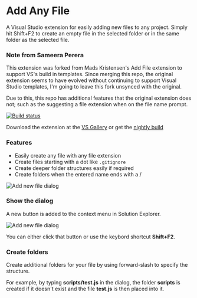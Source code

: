 # Add Any File

A Visual Studio extension for easily adding new files to any project. Simply hit Shift+F2 to create an empty file in the
selected folder or in the same folder as the selected file.

### Note from Sameera Perera
This extension was forked from Mads Kristensen's Add File extension to support VS's build in templates. Since merging this repo, 
the original extension seems to have evolved without continuing to support Visual Studio templates, I'm going to leave this fork
unsynced with the original.

Due to this, this repo has additional features that the original extension does not; such as the suggesting a file extension
when on the file name prompt.

[![Build status](https://ci.appveyor.com/api/projects/status/252jpryc38qah37x?svg=true)](https://ci.appveyor.com/project/madskristensen/addanyfile)

Download the extension at the
[VS Gallery](http://visualstudiogallery.msdn.microsoft.com/3f820e99-6c0d-41db-aa74-a18d9623b1f3)
or get the
[nightly build](http://vsixgallery.com/extension/27dd9dea-6dd2-403e-929d-3ff20d896c5e/)

### Features

- Easily create any file with any file extension
- Create files starting with a dot like `.gitignore`
- Create deeper folder structures easily if required
- Create folders when the entered name ends with a /

![Add new file dialog](art/dialog.png)

### Show the dialog

A new button is added to the context menu in Solution Explorer.

![Add new file dialog](art/menu.png)

You can either click that button or use the keybord shortcut **Shift+F2**.

### Create folders

Create additional folders for your file by using forward-slash to
specify the structure.

For example, by typing **scripts/test.js** in the dialog, the
folder **scripts** is created if it doesn't exist and the file
**test.js** is then placed into it.
